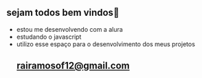 ## sejam todos bem vindos👋
- estou me desenvolvendo com a alura
- estudando o javascript
- utilizo esse espaço para o desenvolvimento dos meus projetos
  ## rairamosof12@gmail.com
<!--
**rairamosof12/rairamosof12** is a ✨ _special_ ✨ repository because its `README.md` (this file) appears on your GitHub profile.

Here are some ideas to get you started:

- 🔭 I’m currently working on ...
- 🌱 I’m currently learning ...
- 👯 I’m looking to collaborate on ...
- 🤔 I’m looking for help with ...
- 💬 Ask me about ...
- 📫 How to reach me: ...
- 😄 Pronouns: ...
- ⚡ Fun fact: ...
-->
